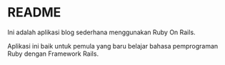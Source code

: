 # README

Ini adalah aplikasi blog sederhana menggunakan Ruby On Rails.

Aplikasi ini baik untuk pemula yang baru belajar bahasa pemprograman Ruby dengan Framework Rails.

